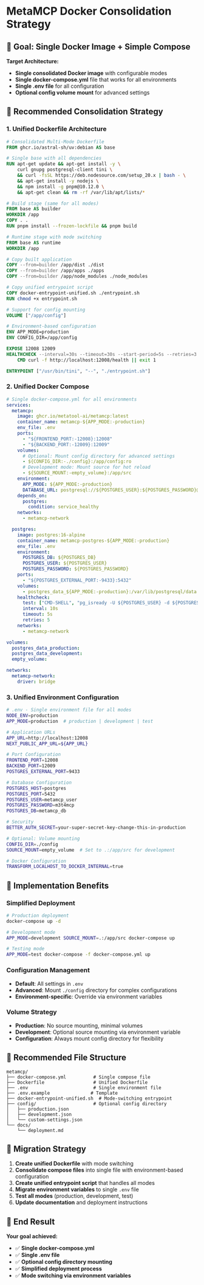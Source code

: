 # MetaMCP Docker Consolidation Strategy

## 🎯 Goal: Single Docker Image + Simple Compose

**Target Architecture:**
- **Single consolidated Docker image** with configurable modes
- **Single docker-compose.yml** file that works for all environments
- **Single .env file** for all configuration
- **Optional config volume mount** for advanced settings

## 🔧 Recommended Consolidation Strategy

### 1. **Unified Dockerfile Architecture**

```dockerfile
# Consolidated Multi-Mode Dockerfile
FROM ghcr.io/astral-sh/uv:debian AS base

# Single base with all dependencies
RUN apt-get update && apt-get install -y \
    curl gnupg postgresql-client tini \
    && curl -fsSL https://deb.nodesource.com/setup_20.x | bash - \
    && apt-get install -y nodejs \
    && npm install -g pnpm@10.12.0 \
    && apt-get clean && rm -rf /var/lib/apt/lists/*

# Build stage (same for all modes)
FROM base AS builder
WORKDIR /app
COPY . .
RUN pnpm install --frozen-lockfile && pnpm build

# Runtime stage with mode switching
FROM base AS runtime
WORKDIR /app

# Copy built application
COPY --from=builder /app/dist ./dist
COPY --from=builder /app/apps ./apps
COPY --from=builder /app/node_modules ./node_modules

# Copy unified entrypoint script
COPY docker-entrypoint-unified.sh ./entrypoint.sh
RUN chmod +x entrypoint.sh

# Support for config mounting
VOLUME ["/app/config"]

# Environment-based configuration
ENV APP_MODE=production
ENV CONFIG_DIR=/app/config

EXPOSE 12008 12009
HEALTHCHECK --interval=30s --timeout=30s --start-period=5s --retries=3 \
    CMD curl -f http://localhost:12008/health || exit 1

ENTRYPOINT ["/usr/bin/tini", "--", "./entrypoint.sh"]
```

### 2. **Unified Docker Compose**

```yaml
# Single docker-compose.yml for all environments
services:
  metamcp:
    image: ghcr.io/metatool-ai/metamcp:latest
    container_name: metamcp-${APP_MODE:-production}
    env_file: .env
    ports:
      - "${FRONTEND_PORT:-12008}:12008"
      - "${BACKEND_PORT:-12009}:12009"
    volumes:
      # Optional: Mount config directory for advanced settings
      - ${CONFIG_DIR:-./config}:/app/config:ro
      # Development mode: Mount source for hot reload
      - ${SOURCE_MOUNT:-empty_volume}:/app/src
    environment:
      APP_MODE: ${APP_MODE:-production}
      DATABASE_URL: postgresql://${POSTGRES_USER}:${POSTGRES_PASSWORD}@postgres:5432/${POSTGRES_DB}
    depends_on:
      postgres:
        condition: service_healthy
    networks:
      - metamcp-network

  postgres:
    image: postgres:16-alpine
    container_name: metamcp-postgres-${APP_MODE:-production}
    env_file: .env
    environment:
      POSTGRES_DB: ${POSTGRES_DB}
      POSTGRES_USER: ${POSTGRES_USER}
      POSTGRES_PASSWORD: ${POSTGRES_PASSWORD}
    ports:
      - "${POSTGRES_EXTERNAL_PORT:-9433}:5432"
    volumes:
      - postgres_data_${APP_MODE:-production}:/var/lib/postgresql/data
    healthcheck:
      test: ["CMD-SHELL", "pg_isready -U ${POSTGRES_USER} -d ${POSTGRES_DB}"]
      interval: 10s
      timeout: 5s
      retries: 5
    networks:
      - metamcp-network

volumes:
  postgres_data_production:
  postgres_data_development:
  empty_volume:

networks:
  metamcp-network:
    driver: bridge
```

### 3. **Unified Environment Configuration**

```bash
# .env - Single environment file for all modes
NODE_ENV=production
APP_MODE=production  # production | development | test

# Application URLs
APP_URL=http://localhost:12008
NEXT_PUBLIC_APP_URL=${APP_URL}

# Port Configuration
FRONTEND_PORT=12008
BACKEND_PORT=12009
POSTGRES_EXTERNAL_PORT=9433

# Database Configuration
POSTGRES_HOST=postgres
POSTGRES_PORT=5432
POSTGRES_USER=metamcp_user
POSTGRES_PASSWORD=m3t4mcp
POSTGRES_DB=metamcp_db

# Security
BETTER_AUTH_SECRET=your-super-secret-key-change-this-in-production

# Optional: Volume mounting
CONFIG_DIR=./config
SOURCE_MOUNT=empty_volume  # Set to .:/app/src for development

# Docker Configuration
TRANSFORM_LOCALHOST_TO_DOCKER_INTERNAL=true
```

## 🚀 Implementation Benefits

### **Simplified Deployment**
```bash
# Production deployment
docker-compose up -d

# Development mode
APP_MODE=development SOURCE_MOUNT=.:/app/src docker-compose up

# Testing mode
APP_MODE=test docker-compose -f docker-compose.yml up
```

### **Configuration Management**
- **Default**: All settings in `.env`
- **Advanced**: Mount `./config` directory for complex configurations
- **Environment-specific**: Override via environment variables

### **Volume Strategy**
- **Production**: No source mounting, minimal volumes
- **Development**: Optional source mounting via environment variable
- **Configuration**: Always mount config directory for flexibility

## 📁 Recommended File Structure

```
metamcp/
├── docker-compose.yml          # Single compose file
├── Dockerfile                  # Unified Dockerfile
├── .env                        # Single environment file
├── .env.example               # Template
├── docker-entrypoint-unified.sh  # Mode-switching entrypoint
├── config/                     # Optional config directory
│   ├── production.json
│   ├── development.json
│   └── custom-settings.json
└── docs/
    └── deployment.md
```

## 🔄 Migration Strategy

1. **Create unified Dockerfile** with mode switching
2. **Consolidate compose files** into single file with environment-based configuration
3. **Create unified entrypoint script** that handles all modes
4. **Migrate environment variables** to single `.env` file
5. **Test all modes** (production, development, test)
6. **Update documentation** and deployment instructions

## 🎯 End Result

**Your goal achieved:**
- ✅ **Single docker-compose.yml** 
- ✅ **Single .env file**
- ✅ **Optional config directory mounting**
- ✅ **Simplified deployment process**
- ✅ **Mode switching via environment variables**